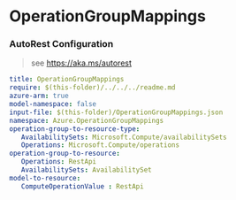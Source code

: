 # OperationGroupMappings
### AutoRest Configuration
> see https://aka.ms/autorest

``` yaml
title: OperationGroupMappings
require: $(this-folder)/../../../readme.md
azure-arm: true
model-namespace: false
input-file: $(this-folder)/OperationGroupMappings.json
namespace: Azure.OperationGroupMappings
operation-group-to-resource-type:
   AvailabilitySets: Microsoft.Compute/availabilitySets
   Operations: Microsoft.Compute/operations
operation-group-to-resource:
   Operations: RestApi
   AvailabilitySets: AvailabilitySet
model-to-resource:
   ComputeOperationValue : RestApi
```
